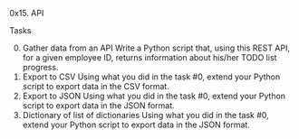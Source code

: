 0x15. API

Tasks

0. Gather data from an API
Write a Python script that, using this REST API, for a given employee ID, returns information about his/her TODO list progress.
1. Export to CSV
Using what you did in the task #0, extend your Python script to export data in the CSV format.
2. Export to JSON
Using what you did in the task #0, extend your Python script to export data in the JSON format.
3. Dictionary of list of dictionaries
Using what you did in the task #0, extend your Python script to export data in the JSON format.
